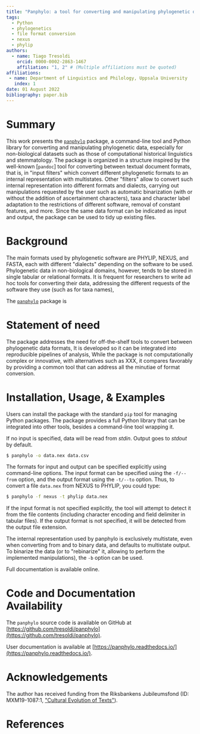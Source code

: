 ```yaml
---
title: "Panphylo: a tool for converting and manipulating phylogenetic data"
tags:
  - Python
  - phylogenetics
  - file format conversion
  - nexus
  - phylip
authors:
  - name: Tiago Tresoldi
    orcid: 0000-0002-2863-1467
    affiliation: "1, 2" # (Multiple affiliations must be quoted)
affiliations:
 - name: Department of Linguistics and Philology, Uppsala University
   index: 1
date: 01 August 2022
bibliography: paper.bib
---
```


# Summary

This work presents the [`panphylo`](https://pypi.org/project/panphylo/) package, a command-line tool and
Python library for converting and manipulating phylogenetic data, especially for
non-biological datasets such as those of computational historical linguistics and
stemmatology.
The package is organized in a structure inspired by the well-known [`pandoc`] tool for converting
between textual document formats, that is, in "input filters" which convert different phylogenetic
formats to an internal representation with multistates. Other "filters" allow to convert such
internal representation into different formats and dialects, carrying out manipulations
requested by the user such as automatic binarization (with or without the addition of
ascertainment characters), taxa and character label adaptation to the restrictions of different
software, removal of constant features, and more. Since the same data format can be indicated
as input and output, the package can be used to tidy up existing files.

# Background

The main formats used by phylogenetic software are PHYLIP, NEXUS, and FASTA, each with different
"dialects" depending on the software to be used. Phylogenetic data in non-biological domains,
however, tends to be stored in single tabular or relational formats. It is frequent
for researchers to write ad hoc tools for converting their data, addressing the different
requests of the software they use (such as for taxa names),

The [`panphylo`](https://pypi.org/project/panphylo/) package is

# Statement of need

The package addresses the need for off-the-shelf tools to convert between phylogenetic
data formats, 
It is developed so it can be integrated into reproducible pipelines of analysis, 
While the package is not computationally complex or innovative,
with alternatives such as XXX, it compares favorably by providing a
common tool that can address all the minutiae of format conversion.

# Installation, Usage, & Examples

Users can install the package with the standard `pip` tool for managing Python packages. The
package provides a full Python library that can be integrated into other tools, besides
a command-line tool wrapping it.

If no input is specified, data will be read from *stdin*. Output goes to *stdout* by default.

```bash
$ panphylo -o data.nex data.csv
```

The formats for input and output can be specified explicitly using command-line options. The
input format can be specified using the `-f/--from` option, and the output format using the
`-t/--to` option. Thus, to convert a file `data.nex` from NEXUS to PHYLIP, you could type:

```bash
$ panphylo -f nexus -t phylip data.nex
```

If the input format is not specified explicitly, the tool will attempt to detect it from
the file contents (including character encoding and field delimiter in tabular files). If the
output format is not specified, it will be detected from the output file extension.

The internal representation used by panphylo is exclusively multistate, even when converting from
and to binary data, and defaults to multistate output. To binarize the data (or to "rebinarize"
it, allowing to perform the implemented manipulations), the `-b` option can be used.

Full documentation is available online.


# Code and Documentation Availability

The `panphylo` source code is available on GitHub at [https://github.com/tresoldi/panphylo](https://github.com/tresoldi/panphylo).

User documentation is available at [https://panphylo.readthedocs.io/](https://panphylo.readthedocs.io/).

# Acknowledgements

The author has received funding from the Riksbankens Jubileumsfond
(ID: MXM19-1087:1, ["Cultural Evolution of Texts"](https://www.rj.se/en/anslag/2019/cultural-evolution-of-texts/)).

# References
